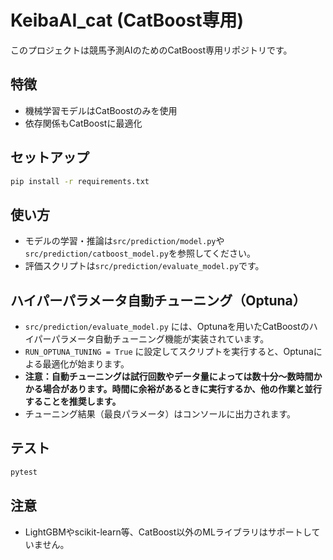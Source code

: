 # KeibaAI_cat (CatBoost専用)

このプロジェクトは競馬予測AIのためのCatBoost専用リポジトリです。

## 特徴
- 機械学習モデルはCatBoostのみを使用
- 依存関係もCatBoostに最適化

## セットアップ
```bash
pip install -r requirements.txt
```

## 使い方
- モデルの学習・推論は`src/prediction/model.py`や`src/prediction/catboost_model.py`を参照してください。
- 評価スクリプトは`src/prediction/evaluate_model.py`です。

## ハイパーパラメータ自動チューニング（Optuna）

- `src/prediction/evaluate_model.py` には、Optunaを用いたCatBoostのハイパーパラメータ自動チューニング機能が実装されています。
- `RUN_OPTUNA_TUNING = True` に設定してスクリプトを実行すると、Optunaによる最適化が始まります。
- **注意：自動チューニングは試行回数やデータ量によっては数十分～数時間かかる場合があります。時間に余裕があるときに実行するか、他の作業と並行することを推奨します。**
- チューニング結果（最良パラメータ）はコンソールに出力されます。

## テスト
```bash
pytest
```

## 注意
- LightGBMやscikit-learn等、CatBoost以外のMLライブラリはサポートしていません。

